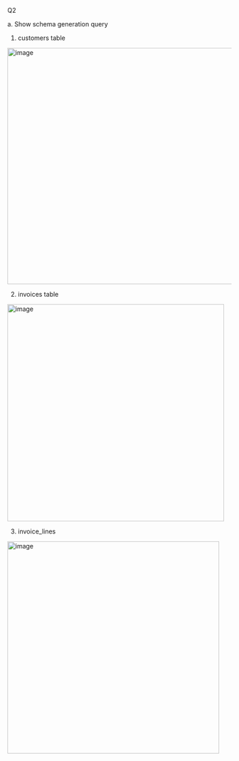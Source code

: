 Q2

a. Show schema generation query

1) customers table

<img width="530" alt="image" src="https://github.com/ainurasyikin/ks_assignment/assets/116057562/89228898-94a3-4582-8858-8cdf75964951">



2) invoices table

<img width="487" alt="image" src="https://github.com/ainurasyikin/ks_assignment/assets/116057562/15af1470-6126-4071-8cd8-7f1745836e6d">


3) invoice_lines

<img width="476" alt="image" src="https://github.com/ainurasyikin/ks_assignment/assets/116057562/15e201bf-c669-4cc4-8e77-1bbac7109255">
